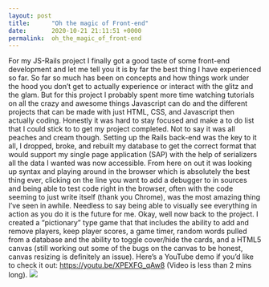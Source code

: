 ```yaml
---
layout: post
title:      "Oh the magic of Front-end"
date:       2020-10-21 21:11:51 +0000
permalink:  oh_the_magic_of_front-end
---
```



For my JS-Rails project I finally got a good taste of some front-end development and let me tell you it is by far the best thing I have experienced so far. So far so much has been on concepts and how things work under the hood you don’t get to actually experience or interact with the glitz and the glam. But for this project I probably spent more time watching tutorials on all the crazy and awesome things Javascript can do and the different projects that can be made with just HTML, CSS, and Javascript then actually coding. Honestly it was hard to stay focused and make a to do list that I could stick to to get my project completed. Not to say it was all peaches and cream though. Setting up the Rails back-end was the key to it all, I dropped, broke, and rebuilt my database to get the correct format that would support my single page application (SAP) with the help of serializers all the data I wanted was now accessible. 
From here on out it was looking up syntax and playing around in the browser which is absolutely the best thing ever, clicking on the line you want to add a debugger to in sources and being able to test code right in the browser, often with the code seeming to just write itself (thank you Chrome), was the most amazing thing I’ve seen in awhile. Needless to say being able to visually see everything in action as you do it is the future for me.
Okay, well now back to the project. I created a “pictionary” type game that that includes the ability to add and remove players, keep player scores, a game timer, random words pulled from a database and the ability to toggle cover/hide the cards, and a HTML5 canvas (still working out some of the bugs on the canvas to be honest, canvas resizing is definitely an issue).
Here’s a YouTube demo if you’d like to check it out: https://youtu.be/XPEXFG_qAw8 (Video is less than 2 mins long).
![](http://)
